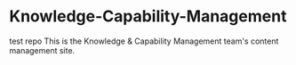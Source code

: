 # Knowledge-Capability-Management
test repo
This is the Knowledge & Capability Management team's content management site.
